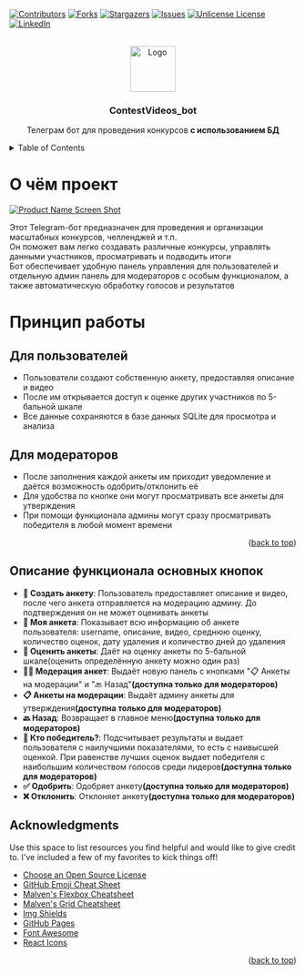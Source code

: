<!-- Improved compatibility of back to top link: See: https://github.com/othneildrew/Best-README-Template/pull/73 -->
<a id="readme-top"></a>
<!--
*** Thanks for checking out the Best-README-Template. If you have a suggestion
*** that would make this better, please fork the repo and create a pull request
*** or simply open an issue with the tag "enhancement".
*** Don't forget to give the project a star!
*** Thanks again! Now go create something AMAZING! :D
-->



<!-- PROJECT SHIELDS -->
<!--
*** I'm using markdown "reference style" links for readability.
*** Reference links are enclosed in brackets [ ] instead of parentheses ( ).
*** See the bottom of this document for the declaration of the reference variables
*** for contributors-url, forks-url, etc. This is an optional, concise syntax you may use.
*** https://www.markdownguide.org/basic-syntax/#reference-style-links
-->
[![Contributors][contributors-shield]][contributors-url]
[![Forks][forks-shield]][forks-url]
[![Stargazers][stars-shield]][stars-url]
[![Issues][issues-shield]][issues-url]
[![Unlicense License][license-shield]][license-url]
[![LinkedIn][linkedin-shield]][linkedin-url]



<!-- PROJECT LOGO -->
<br />
<div align="center">
  <a href="https://github.com/othneildrew/Best-README-Template">
    <img src="images/logo.png" alt="Logo" width="80" height="80">
  </a>

  <h3 align="center">ContestVideos_bot</h3>

  <p align="center">
    Телеграм бот для проведения конкурсов <b>с использованием БД</b>
  </p>
</div>



<!-- TABLE OF CONTENTS -->
<details>
  <summary>Table of Contents</summary>
  <ol>
    <li>
      <a href="#about-the-project">About The Project</a>
      <ul>
        <li><a href="#built-with">Built With</a></li>
      </ul>
    </li>
    <li>
      <a href="#getting-started">Getting Started</a>
      <ul>
        <li><a href="#prerequisites">Prerequisites</a></li>
        <li><a href="#installation">Installation</a></li>
      </ul>
    </li>
    <li><a href="#usage">Usage</a></li>
    <li><a href="#roadmap">Roadmap</a></li>
    <li><a href="#contributing">Contributing</a></li>
    <li><a href="#license">License</a></li>
    <li><a href="#contact">Contact</a></li>
    <li><a href="#acknowledgments">Acknowledgments</a></li>
  </ol>
</details>



<!-- ABOUT THE PROJECT -->
# О чём проект

[![Product Name Screen Shot][product-screenshot]](https://example.com)

Этот Telegram-бот предназначен для проведения и организации масштабных конкурсов, челленджей и т.п.<br>
Он поможет вам легко создавать различные конкурсы, управлять данными участников, просматривать и подводить итоги<br>
Бот обеспечивает удобную панель управления для пользователей и отдельную админ панель для модераторов с особым функционалом, а также автоматическую обработку голосов и результатов<br>


# Принцип работы

## Для пользователей
* Пользователи создают собственную анкету, предоставляя описание и видео
* После им открывается доступ к оценке других участников по 5-бальной шкале
* Все данные сохраняются в базе данных SQLite для просмотра и анализа
  
## Для модераторов
* После заполнения каждой анкеты им приходит уведомление и даётся возможность одобрить/отклонить её
* Для удобства по кнопке они могут просматривать все анкеты для утверждения
* При помощи функционала админы могут сразу просматривать победителя в любой момент времени

<p align="right">(<a href="#readme-top">back to top</a>)</p>

<!-- GETTING STARTED -->
## Описание функционала основных кнопок
* <b>📝 Создать анкету</b>: Пользователь предоставляет описание и видео, после чего анкета отправляется на модерацию админу. До подтверждения он не может оценивать анкеты
* <b>👤 Моя анкета</b>: Показывает всю информацию об анкете пользователя: username, описание, видео, среднюю оценку, количество оценок, дату удаления и количество дней до удаления
* <b>👥 Оценить анкеты</b>: Даёт на оценку анкеты по 5-бальной шкале(оценить определённую анкету можно один раз)
* <b>👨‍💼 Модерация анкет</b>: Выдаёт новую панель с кнопками "📋 Анкеты на модерации" и "🔙 Назад"<b>(доступна только для модераторов)</b>
* <b>📋 Анкеты на модерации</b>: Выдаёт админу анкеты для утверждения<b>(доступна только для модераторов)</b>
* <b>🔙 Назад</b>: Возвращает в главное меню<b>(доступна только для модераторов)</b>
* <b>🎉 Кто победитель?</b>: Подсчитывает результаты и выдает пользователя с наилучшими показателями, то есть с наивысшей оценкой. При равенстве лучших оценок выдает победителя с наибольшим количеством голосов среди лидеров<b>(доступна только для модераторов)</b>
* <b>✅ Одобрить</b>: Одобряет анкету<b>(доступна только для модераторов)</b>
* <b>❌ Отклонить</b>: Отклоняет анкету<b>(доступна только для модераторов)</b>


<!-- ACKNOWLEDGMENTS -->
## Acknowledgments

Use this space to list resources you find helpful and would like to give credit to. I've included a few of my favorites to kick things off!

* [Choose an Open Source License](https://choosealicense.com)
* [GitHub Emoji Cheat Sheet](https://www.webpagefx.com/tools/emoji-cheat-sheet)
* [Malven's Flexbox Cheatsheet](https://flexbox.malven.co/)
* [Malven's Grid Cheatsheet](https://grid.malven.co/)
* [Img Shields](https://shields.io)
* [GitHub Pages](https://pages.github.com)
* [Font Awesome](https://fontawesome.com)
* [React Icons](https://react-icons.github.io/react-icons/search)

<p align="right">(<a href="#readme-top">back to top</a>)</p>



<!-- MARKDOWN LINKS & IMAGES -->
<!-- https://www.markdownguide.org/basic-syntax/#reference-style-links -->
[contributors-shield]: https://img.shields.io/github/contributors/othneildrew/Best-README-Template.svg?style=for-the-badge
[contributors-url]: https://github.com/othneildrew/Best-README-Template/graphs/contributors
[forks-shield]: https://img.shields.io/github/forks/othneildrew/Best-README-Template.svg?style=for-the-badge
[forks-url]: https://github.com/othneildrew/Best-README-Template/network/members
[stars-shield]: https://img.shields.io/github/stars/othneildrew/Best-README-Template.svg?style=for-the-badge
[stars-url]: https://github.com/othneildrew/Best-README-Template/stargazers
[issues-shield]: https://img.shields.io/github/issues/othneildrew/Best-README-Template.svg?style=for-the-badge
[issues-url]: https://github.com/othneildrew/Best-README-Template/issues
[license-shield]: https://img.shields.io/github/license/othneildrew/Best-README-Template.svg?style=for-the-badge
[license-url]: https://github.com/othneildrew/Best-README-Template/blob/master/LICENSE.txt
[linkedin-shield]: https://img.shields.io/badge/-LinkedIn-black.svg?style=for-the-badge&logo=linkedin&colorB=555
[linkedin-url]: https://linkedin.com/in/othneildrew
[product-screenshot]: images/screenshot.png
[Next.js]: https://img.shields.io/badge/next.js-000000?style=for-the-badge&logo=nextdotjs&logoColor=white
[Next-url]: https://nextjs.org/
[React.js]: https://img.shields.io/badge/React-20232A?style=for-the-badge&logo=react&logoColor=61DAFB
[React-url]: https://reactjs.org/
[Vue.js]: https://img.shields.io/badge/Vue.js-35495E?style=for-the-badge&logo=vuedotjs&logoColor=4FC08D
[Vue-url]: https://vuejs.org/
[Angular.io]: https://img.shields.io/badge/Angular-DD0031?style=for-the-badge&logo=angular&logoColor=white
[Angular-url]: https://angular.io/
[Svelte.dev]: https://img.shields.io/badge/Svelte-4A4A55?style=for-the-badge&logo=svelte&logoColor=FF3E00
[Svelte-url]: https://svelte.dev/
[Laravel.com]: https://img.shields.io/badge/Laravel-FF2D20?style=for-the-badge&logo=laravel&logoColor=white
[Laravel-url]: https://laravel.com
[Bootstrap.com]: https://img.shields.io/badge/Bootstrap-563D7C?style=for-the-badge&logo=bootstrap&logoColor=white
[Bootstrap-url]: https://getbootstrap.com
[JQuery.com]: https://img.shields.io/badge/jQuery-0769AD?style=for-the-badge&logo=jquery&logoColor=white
[JQuery-url]: https://jquery.com 
